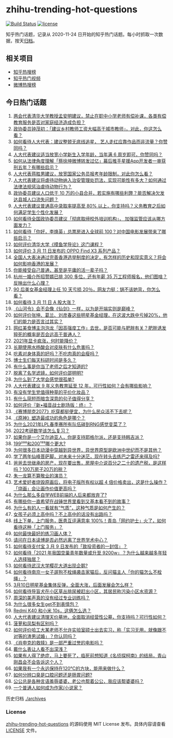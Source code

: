 # zhihu-trending-hot-questions

[![Build Status](https://github.com/justjavac/zhihu-trending-hot-questions/workflows/ci/badge.svg?branch=master)](https://github.com/justjavac/zhihu-trending-hot-questions/actions)
[![license](https://img.shields.io/github/license/justjavac/zhihu-trending-hot-questions)](https://github.com/justjavac/zhihu-trending-hot-questions/blob/master/LICENSE)

知乎热门话题，记录从 2020-11-24 日开始的知乎热门话题。每小时抓取一次数据，按天[归档](./archives)。

## 相关项目

- [知乎热搜榜](https://github.com/justjavac/zhihu-trending-top-search)
- [知乎热门视频](https://github.com/justjavac/zhihu-trending-hot-video)
- [微博热搜榜](https://github.com/justjavac/weibo-trending-hot-search)

## 今日热门话题

<!-- BEGIN -->
<!-- 最后更新时间 Fri Mar 12 2021 05:01:18 GMT+0800 (China Standard Time) -->
1. [两会代表清华大学教授孟安明建议，禁止在职中小学老师有偿补课，各类有偿教育服务是否对家庭经济造成负担？](https://www.zhihu.com/question/448419438)
1. [政协委员钟茂初：「建议乡村教师工资大幅高于城市教师」，对此，你这怎么看？](https://www.zhihu.com/question/448359133)
1. [如何看待人大代表：建议整顿无底线追星， 艺人走红应靠作品而非流量？你赞同吗？](https://www.zhihu.com/question/448545659)
1. [人大代表建议适当放宽小学新生入学年龄，当年满 6 周岁即可，你赞同吗？](https://www.zhihu.com/question/448559898)
1. [如何从法律角度理解「蔡徐坤微博转发过亿」幕后推手星援App开发者一审获刑五年？有哪些启示？](https://www.zhihu.com/question/448562224)
1. [人大代表蒋胜男建议，放宽国家公务员报考年龄限制，对此你怎么看？](https://www.zhihu.com/question/447039783)
1. [人大代表建议将虐待动物纳入治安管理处罚法，实现可能性有多大？如何通过法律法规惩治虐待动物行为？](https://www.zhihu.com/question/448536131)
1. [政协委员建议人口低于 10 万的小县合并，若实施有哪些利弊？能否解决欠发达县城人口流失问题？](https://www.zhihu.com/question/448537934)
1. [人大代表建议普通高中录取率提高至 80% 以上，你支持吗？义务教育之后如何满足学生个性化发展？](https://www.zhihu.com/question/448440699)
1. [如何看待全国政协委员建议「彻底取缔校外培训机构」， 加强监管应该从哪方面发力？](https://www.zhihu.com/question/448474428)
1. [如何看待「你好，李焕英」总票房进入全球前 100？对中国电影发展带来了哪些启示？](https://www.zhihu.com/question/448705139)
1. [如何评价清华大学《摸鱼学导论》这门课程？](https://www.zhihu.com/question/448630016)
1. [如何评价 3 月 11 日发布的 OPPO Find X3 系列产品？](https://www.zhihu.com/question/448200613)
1. [全国人大表决通过完善香港选举制度的决定，有怎样的历史和现实意义？将会如何影响香港的发展？](https://www.zhihu.com/question/447712125)
1. [你能接受自己普通，甚至是平庸的活一辈子吗？](https://www.zhihu.com/question/442092262)
1. [杭州一婚介所招赘婿已排 300 多位，还有年薪 35 万工程师报名，他们图啥？反映出什么心理？](https://www.zhihu.com/question/448749881)
1. [90 后美女基金经理上任 10 天亏损 20％，网友力挺：锅不该她背，你怎么看？](https://www.zhihu.com/question/448721696)
1. [如何看待 3 月 11 日 A 股大涨？](https://www.zhihu.com/question/448737124)
1. [《山河令》会不会像《仙剑》一样，以为是开端实则是巅峰？](https://www.zhihu.com/question/448730780)
1. [如何评价张坤、葛兰、刘彦春这些明星基金经理，在这波大跌中亏掉20%，他们的能力是否言过其实？](https://www.zhihu.com/question/448502554)
1. [网红美食博主泡泡龙「因高强度工作」去世，是否可能与肥胖有关？肥胖诱发猝死的概率是否会远高于普通人？](https://www.zhihu.com/question/448566072)
1. [2021年显卡疯涨，何时能降价？](https://www.zhihu.com/question/439229840)
1. [长期使用水杨酸会对皮肤有什么危害吗？](https://www.zhihu.com/question/322404035)
1. [吃素对身体真的好吗？不吃肉真的会瘦吗？](https://www.zhihu.com/question/425560491)
1. [博士生们每天科研时间是多久？](https://www.zhihu.com/question/27154943)
1. [有什么事是你当了老师之后才知道的?](https://www.zhihu.com/question/324672558)
1. [脱离了名学滤镜，如何评价邵明明?](https://www.zhihu.com/question/448295981)
1. [为什么到了大学会感觉很孤单?](https://www.zhihu.com/question/306961096)
1. [人大代表建议 9 年义务教育延至 12 年，可行性如何？会有哪些影响？](https://www.zhihu.com/question/448608723)
1. [有没有学生党值得种草的平价化妆品？](https://www.zhihu.com/question/298364783)
1. [有什么简短而暗含深意的句子值得分享？](https://www.zhihu.com/question/441503727)
1. [如何评价『新•福音战士剧场版：终』？](https://www.zhihu.com/question/338237742)
1. [《赛博朋克2077》吃穿都挺便宜，为什么民众活不下去呢？](https://www.zhihu.com/question/448297157)
1. [《原神》塑造最成功的角色是哪个？](https://www.zhihu.com/question/448400489)
1. [为什么2021年LPL春季赛所有队伍碰到RNG感觉变菜了？](https://www.zhihu.com/question/448186521)
1. [2022考研数学该怎么复习？](https://www.zhihu.com/question/400670164)
1. [如果你是一个艾尔迪亚人，你是支持耶格尔派，还是支持韩吉派？](https://www.zhihu.com/question/442421287)
1. [199²⁰⁰和200¹⁹⁹哪个更大?](https://www.zhihu.com/question/380167560)
1. [为何很多日本动漫中穿越到异世界，异世界原型是欧洲中世纪而不是其他？](https://www.zhihu.com/question/274667903)
1. [学了两年仙峰菩萨脚，对未来十分迷茫，现在转头去练巴之雷还来得及吗?](https://www.zhihu.com/question/448364536)
1. [爸爸去世继承的房产，现在要出售，房屋中介说百分之二十的遗产税，是这样吗？100万房子20万的税？](https://www.zhihu.com/question/348287427)
1. [朱一龙算不算敬业的演员？](https://www.zhihu.com/question/448687259)
1. [艺术爱好者烧毁原画后，将电子版所有权以超 4 倍价格卖出，这是什么操作？「烧画」会让画作价值更高吗？](https://www.zhihu.com/question/448715601)
1. [为什么那么多自学WEB前端的人后来都放弃了?](https://www.zhihu.com/question/391474781)
1. [有哪些你一直希望在战锤世界里看到又基本看不到的故事？](https://www.zhihu.com/question/448247437)
1. [为什么有的人一看就有“气质”，这种气质是如何产生的？](https://www.zhihu.com/question/439868962)
1. [女孩子必须上高中吗？不上高中的话没有出路吗？](https://www.zhihu.com/question/441417513)
1. [线上下单，上门服务，医患互评满意率 100%！青岛「网约护士」火了，如何看待这种「上门服务」？](https://www.zhihu.com/question/448726306)
1. [如何最快最好的练习画人体？](https://www.zhihu.com/question/357227404)
1. [请问在日本读博是否必然远离了世界学术中心？](https://www.zhihu.com/question/440354267)
1. [如何看待支付宝 3 月 9 日发布的「致投资者的一封信」？](https://www.zhihu.com/question/448531684)
1. [如何看待「2021 年我国空巢青年数量或升至 9200w」？为什么越来越多年轻人选择独居？](https://www.zhihu.com/question/448562387)
1. [如何看待武汉大学樱花大道出现企鹅?](https://www.zhihu.com/question/447614949)
1. [如何看待南京一女子遛狗不栓绳袭击家猫后，反问猫主人「你的猫怎么不栓绳」？](https://www.zhihu.com/question/448711431)
1. [3月10日明星基金集体反弹，全面大涨，后面发展会怎么样？](https://www.zhihu.com/question/448591120)
1. [如何看待导盲犬在小区草丛排尿被赶出小区，其居民称污染小区水资源？](https://www.zhihu.com/question/447687486)
1. [周深的美声真的没有经过专业训练吗？](https://www.zhihu.com/question/302174451)
1. [为什么很多女生get不到表情包？](https://www.zhihu.com/question/393293873)
1. [Redmi K40 和小米 10s，这俩怎么选？](https://www.zhihu.com/question/448352248)
1. [人大代表建议清理天价墓地，全面取消经营性公墓，你支持吗？可行性如何？](https://www.zhihu.com/question/448681236)
1. [菠萝和凤梨有区别吗？](https://www.zhihu.com/question/20788381)
1. [如何评价哈工大某老师不允许实验室硕士出去实习，称「实习无用，就像跟不对等的渣男试婚」？你认同吗？](https://www.zhihu.com/question/448390973)
1. [《肖申克的救赎》是一部严重过誉的电影吗？](https://www.zhihu.com/question/26063628)
1. [戴什么表让人看不出深浅？](https://www.zhihu.com/question/447868724)
1. [如果有人得了绝症，马上要死了，临死前想知道《名侦探柯南》的结局，青山刚昌会不会告诉这个人？](https://www.zhihu.com/question/448275927)
1. [如果我有一个永远保持在120℃的方块，能用来做什么？](https://www.zhihu.com/question/448323743)
1. [如何分辨口臭是口腔问题还是肠胃问题?](https://www.zhihu.com/question/27883412)
1. [公公总是各种言语羞辱婆婆，老公也帮着公公，我应该帮婆婆吗？](https://www.zhihu.com/question/447614786)
1. [一个普通人如何成为作家/小说家？](https://www.zhihu.com/question/328727788)
<!-- END -->

历史归档 [./archives](./archives)

### License

[zhihu-trending-hot-questions](https://github.com/justjavac/zhihu-trending-hot-questions) 的源码使用 MIT License 发布。具体内容请查看 [LICENSE](./LICENSE) 文件。
